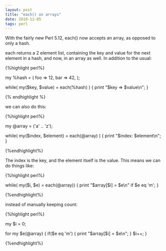 ```yaml
---
layout: post
title: "each() on arrays"
date: 2010-12-05
tags: perl
---
```


With the fairly new Perl 5.12, each() now accepts an array, as opposed to
only a hash.

each returns a 2 element list, containing the key and value for the next
element in a hash, and now, in an array as well.
In addition to the usual:

{%highlight perl%}

my %hash = (
  foo => 12,
  bar => 42,
);

while( my($key, $value) = each(%hash) ) {
  print "$key => $value\n";
}

{% endhighlight %}

we can also do this:

{%highlight perl%}

my @array = ('a' .. 'z');

while( my($index, $element) = each(@array) ) {
  print "$index: $element\n";
}

{%endhighlight%}

The index is the key, and the element itself is the value.
This means we can do things like:

{%highlight perl%}

while( my($i, $e) = each(@array)) {
  print "\$array[$i] = $e\n" if $e eq 'm';
}

{%endhighlight%}

instead of manually keeping count:

{%highlight perl%}

my $i = 0;

for my $e(@array) {
  if($e eq 'm') {
    print "\$array[$i] = $e\n";
  }
  $i++;
}

{%endhighlight%}
